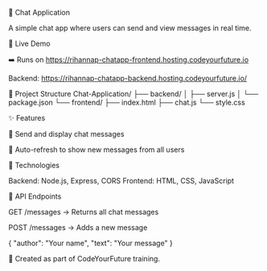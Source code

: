 💬 Chat Application

A simple chat app where users can send and view messages in real time.

🚀 Live Demo

➡️ Runs on https://rihannap-chatapp-frontend.hosting.codeyourfuture.io

Backend: https://rihannap-chatapp-backend.hosting.codeyourfuture.io/


📂 Project Structure
Chat-Application/
├── backend/
│   ├── server.js
│   └── package.json
└── frontend/
    ├── index.html
    ├── chat.js
    └── style.css

✨ Features

📝 Send and display chat messages

🔄 Auto-refresh to show new messages from all users


🧰 Technologies

Backend: Node.js, Express, CORS
Frontend: HTML, CSS, JavaScript

📡 API Endpoints

GET /messages → Returns all chat messages

POST /messages → Adds a new message

{ "author": "Your name", "text": "Your message" }


🧩 Created as part of CodeYourFuture training.
